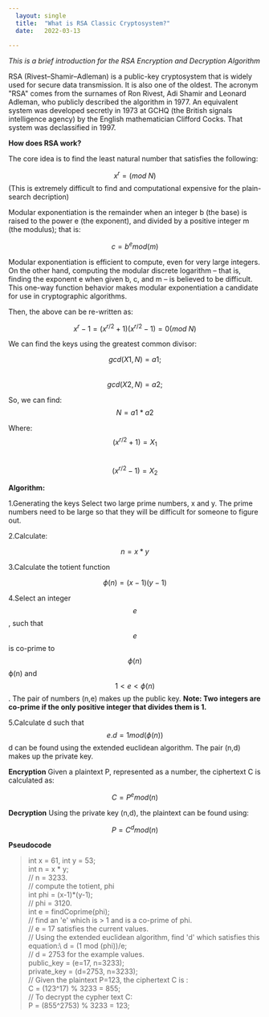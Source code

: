 ```yaml
---
  layout: single
  title:  "What is RSA Classic Cryptosystem?"
  date:   2022-03-13
   
--- 
```


*This is a brief introduction for the RSA Encryption and Decryption Algorithm*

RSA (Rivest–Shamir–Adleman) is a public-key cryptosystem that is widely used for secure data transmission. It is also one of the oldest. The acronym "RSA" comes from the surnames of Ron Rivest, Adi Shamir and Leonard Adleman, who publicly described the algorithm in 1977. An equivalent system was developed secretly in 1973 at GCHQ (the British signals intelligence agency) by the English mathematician Clifford Cocks. That system was declassified in 1997.

**How does RSA work?**

The core idea is to find the least natural number that satisfies the following:

$$x^r = (mod  \;N) $$ (This is extremely difficult to find and computational expensive for the plain-search decription)

Modular exponentiation is the remainder when an integer b (the base) is raised to the power e (the exponent), and divided by a positive integer m (the modulus); that is:

$$ c = b^{e} mod(m) $$

Modular exponentiation is efficient to compute, even for very large integers. On the other hand, computing the modular discrete logarithm – that is, finding the exponent e when given b, c, and m – is believed to be difficult. This one-way function behavior makes modular exponentiation a candidate for use in cryptographic algorithms.

Then, the above can be re-written as: 

$$x^r - 1 = (x^{r/2}+1)(x^{r/2}-1) = 0 (mod \;N)$$

We can find the keys using the greatest common divisor:

$$gcd(X1, N) = a1;$$\
$$gcd(X2, N) = a2;$$

So, we can find: $$N = a1 * a2$$

Where:\
$$(x^{r/2}+1)=X_1$$\
$$(x^{r/2}-1)=X_2$$

**Algorithm:**

1.Generating the keys
Select two large prime numbers, x and y. The prime numbers need to be large so that they will be difficult for someone to figure out. 

2.Calculate:
 
$$n = x * y $$
 
3.Calculate the totient function 

$$\phi(n) = (x-1)(y-1)$$

4.Select an integer $$e$$, such that $$e$$ is co-prime to $$\phi(n)$$ ϕ(n) and $$1 < e < \phi(n)$$
. The pair of numbers (n,e) makes up the public key.
**Note: Two integers are co-prime if the only positive integer that divides them is 1.**

5.Calculate d such that $$e.d = 1 mod(\phi(n))$$
d can be found using the extended euclidean algorithm. The pair (n,d) makes up the private key.

**Encryption**
Given a plaintext P, represented as a number, the ciphertext C is calculated as:

$$C = P^{e} mod(n)$$

**Decryption**
Using the private key (n,d), the plaintext can be found using:

$$P = C^{d} mod(n)$$

**Pseudocode**

>int x = 61, int y = 53;\
>int n = x * y;\
>// n = 3233.\
>// compute the totient, phi\
>int phi = (x-1)*(y-1);\
>// phi = 3120.\
>int e = findCoprime(phi);\
>// find an 'e' which is > 1 and is a co-prime of phi.\
>// e = 17 satisfies the current values.\
>// Using the extended euclidean algorithm, find 'd' which satisfies this equation:\ 
>d = (1 mod (phi))/e;\
>// d = 2753 for the example values.\
>public_key = (e=17, n=3233);\
>private_key = (d=2753, n=3233);\
>// Given the plaintext P=123, the ciphertext C is :\
>C = (123^17) % 3233 = 855;\
>// To decrypt the cypher text C:\
>P = (855^2753) % 3233 = 123;
